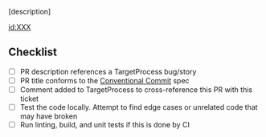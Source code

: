 [description]

[id:XXX](https://ncarb.tpondemand.com/entity/XXX)

Checklist
----
- [ ] PR description references a TargetProcess bug/story
- [ ] PR title conforms to the [Conventional Commit](https://www.conventionalcommits.org/en/v1.0.0/#summary) spec
- [ ] Comment added to TargetProcess to cross-reference this PR with this ticket
- [ ] Test the code locally. Attempt to find edge cases or unrelated code that may have broken
- [ ] Run linting, build, and unit tests if this is done by CI
